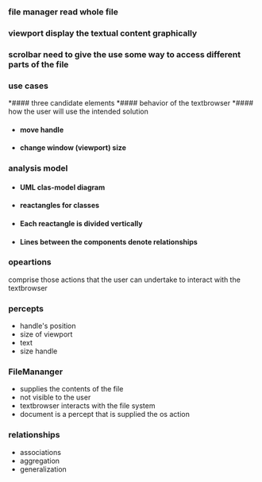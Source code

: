 ### file manager read whole file 

### viewport display the textual content graphically

### scrolbar need to give the use some way to access different parts of the file

### use cases
  *#### three candidate elements
  *#### behavior of the textbrowser
  *#### how the user will use the intended solution
  * #### move handle
  * #### change window (viewport) size

### analysis model
  * #### UML clas-model diagram
  * #### reactangles for classes
  * #### Each reactangle is divided vertically
  * #### Lines between the components denote relationships
### opeartions
  comprise those actions that the user can undertake to interact with the textbrowser
### percepts
  - handle's position
  - size of viewport
  - text
  - size handle

### FileMananger
  - supplies the contents of the file
  - not visible to the user
  - textbrowser interacts with the file system
  - document is a percept that is supplied the os action

### relationships
  - associations
  - aggregation
  - generalization